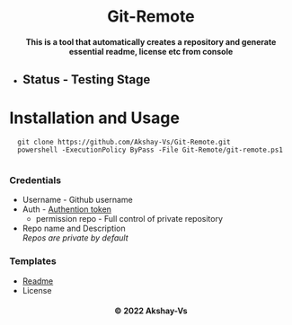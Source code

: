 <h1 align="center"> Git-Remote </h1>
<h4 align="center"> 
This is a tool that automatically creates a repository and generate essential readme, license etc from console
</h4>

- ## Status - Testing Stage <br>
# Installation and Usage
```
  git clone https://github.com/Akshay-Vs/Git-Remote.git
  powershell -ExecutionPolicy ByPass -File Git-Remote/git-remote.ps1
  
```

### Credentials
- Username  - Github username
- Auth - <a href="https://docs.github.com/en/authentication/keeping-your-account-and-data-secure/creating-a-personal-access-token">Authention token</a>
    - permission repo - Full control of private repository
- Repo name and Description<br>
<i>Repos are private by default</i>

### Templates
- <a href="https://raw.githubusercontent.com/Akshay-Vs/license-templates/master/templates"> Readme </a>
- License

<h4 align="center">&copy; 2022 Akshay-Vs</h4>
